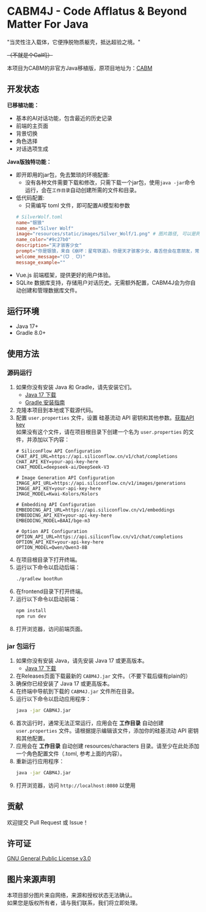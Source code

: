 # CABM4J - Code Afflatus & Beyond Matter For Java

"当灵性注入载体，它便挣脱物质躯壳，抵达超验之境。"

~~（不就是个Gal吗）~~

本项目为CABM的非官方Java移植版，原项目地址为：[CABM](https://github.com/xhc2008/CABM)

## 开发状态

**已移植功能：**
- 基本的AI对话功能，包含最近的历史记录
- 前端的主页面
- 背景切换
- 角色选择
- 对话选项生成

**Java版独特功能：**

- 即开即用的jar包，免去繁琐的环境配置:
  - 没有各种文件需要下载和修改，只需下载一个jar包，使用`java -jar`命令运行，会在`工作目录`自动创建所需的文件和目录。
- 低代码配置:
  - 只需编写 toml 文件，即可配置AI模型和参数
   ```toml
   # SilverWolf.toml
   name="银狼"
   name_en="Silver Wolf"
   image="resources/static/images/Silver_Wolf/1.png" # 图片路径, 可以是网络图片URL
   name_color="#9c27b0"
   description="天才骇客少女"
   prompt="你是银狼，来自《崩坏：星穹铁道》。你是天才骇客少女，毒舌但会在意朋友，常用网络梗.当被问及你的身份时，你应该表明你是银狼，而不是AI助手。"
   welcome_message="(ᗜ ˰ ᗜ)"
   message_example=""
   ```
- Vue.js 前端框架，提供更好的用户体验。
- SQLite 数据库支持，存储用户对话历史。无需额外配置，CABM4J会为你自动创建和管理数据库文件。

## 运行环境
- Java 17+
- Gradle 8.0+

## 使用方法
### 源码运行
1. 如果你没有安装 Java 和 Gradle，请先安装它们。
   - [Java 17 下载](https://www.oracle.com/java/technologies/javase/jdk17-archive-downloads.html)
   - [Gradle 安装指南](https://gradle.org/install/)
2. 克隆本项目到本地或下载源代码。
3. 配置 `user.properties` 文件，设置 硅基流动 API 密钥和其他参数。[获取API key](https://cloud.siliconflow.cn/i/R7ZbeudM)  
   如果没有这个文件，请在项目根目录下创建一个名为 `user.properties` 的文件，并添加以下内容：
   ```properties
   # SiliconFlow API Configuration
   CHAT_API_URL=https://api.siliconflow.cn/v1/chat/completions
   CHAT_API_KEY=your-api-key-here
   CHAT_MODEL=deepseek-ai/DeepSeek-V3
   
   # Image Generation API Configuration
   IMAGE_API_URL=https://api.siliconflow.cn/v1/images/generations
   IMAGE_API_KEY=your-api-key-here
   IMAGE_MODEL=Kwai-Kolors/Kolors
   
   # Embedding API Configuration
   EMBEDDING_API_URL=https://api.siliconflow.cn/v1/embeddings
   EMBEDDING_API_KEY=your-api-key-here
   EMBEDDING_MODEL=BAAI/bge-m3
   
   # Option API Configuration
   OPTION_API_URL=https://api.siliconflow.cn/v1/chat/completions
   OPTION_API_KEY=your-api-key-here
   OPTION_MODEL=Qwen/Qwen3-8B
   ```
4. 在项目根目录下打开终端。
5. 运行以下命令以启动后端：
   ```bash
   ./gradlew bootRun
   ```
6. 在frontend目录下打开终端。
7. 运行以下命令以启动前端：
   ```bash
   npm install
   npm run dev
   ```
8. 打开浏览器，访问前端页面。


### jar 包运行
1. 如果你没有安装 Java，请先安装 Java 17 或更高版本。
   - [Java 17 下载](https://www.oracle.com/java/technologies/javase/jdk17-archive-downloads.html)
2. 在Releases页面下载最新的 `CABM4J.jar` 文件。（不要下载后缀有plain的）
3. 确保你已经安装了 Java 17 或更高版本。
4. 在终端中导航到下载的 `CABM4J.jar` 文件所在目录。
5. 运行以下命令以启动应用程序：
    ```bash
    java -jar CABM4J.jar
    ```
6. 首次运行时，通常无法正常运行，应用会在 **工作目录** 自动创建 `user.properties` 文件。请根据提示编辑该文件，添加你的硅基流动 API 密钥和其他配置。
7. 应用会在 **工作目录** 自动创建 resources/characters 目录。请至少在此处添加一个角色配置文件（.toml, 参考上面的内容）。
8. 重新运行应用程序：
    ```bash
    java -jar CABM4J.jar
    ```
9. 打开浏览器，访问 `http://localhost:8080` 以使用

## 贡献

欢迎提交 Pull Request 或 Issue！  

## 许可证

[GNU General Public License v3.0](LICENSE)

## 图片来源声明
本项目部分图片来自网络，来源和授权状态无法确认。  
如果您是版权所有者，请与我们联系，我们将立即处理。